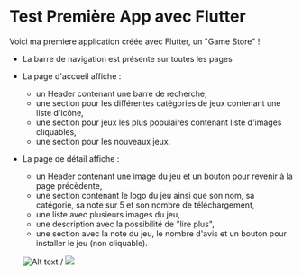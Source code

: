 # Test Première App avec Flutter

Voici ma premiere application créée avec Flutter, un "Game Store" !

+ La barre de navigation est présente sur toutes les pages

+ La page d'accueil affiche :
  - un Header contenant une barre de recherche, 
  - une section pour les différentes catégories de jeux contenant une liste d'icône, 
  - une section pour jeux les plus populaires contenant liste d'images cliquables,
  - une section pour les nouveaux jeux.

+ La page de détail affiche : 
  - un Header contenant une image du jeu et un bouton pour revenir à la page précèdente,
  - une section contenant le logo du jeu ainsi que son nom, sa catégorie, sa note sur 5 et son nombre de téléchargement,
  - une liste avec plusieurs images du jeu,
  - une description avec la possibilité de "lire plus",
  - une section avec la note du jeu, le nombre d'avis et un bouton pour installer le jeu (non cliquable).
  
  ![Alt text](GameStore.gif) / ![](GameStore.gif)
